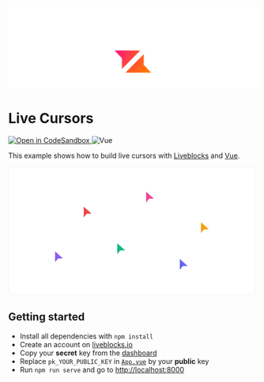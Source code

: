<p align="center">
  <a href="https://liveblocks.io">
    <img src="https://raw.githubusercontent.com/liveblocks/liveblocks/main/.github/assets/header.svg" alt="Liveblocks" />
  </a>
</p>

# Live Cursors

<p>
  <a href="https://codesandbox.io/s/github/liveblocks/liveblocks/tree/main/examples/vuejs-live-cursors">
    <img src="https://img.shields.io/badge/open%20in%20codesandbox-message?style=flat&logo=codesandbox&color=333&logoColor=fff" alt="Open in CodeSandbox" />
  </a>
  <img src="https://img.shields.io/badge/vue.js-message?style=flat&logo=vue.js&color=3b7&logoColor=fff" alt="Vue" />
</p>

This example shows how to build live cursors with [Liveblocks](https://liveblocks.io) and [Vue](https://vuejs.org/).

<img src="https://raw.githubusercontent.com/liveblocks/liveblocks/main/.github/assets/examples/live-cursors.png" width="500" alt="Live Cursors" />

## Getting started

- Install all dependencies with `npm install`
- Create an account on [liveblocks.io](https://liveblocks.io/dashboard)
- Copy your **secret** key from the [dashboard](https://liveblocks.io/dashboard/apikeys)
- Replace `pk_YOUR_PUBLIC_KEY` in [`App.vue`](./examples/vuejs-live-cursors/src/App.vue) by your **public** key
- Run `npm run serve` and go to [http://localhost:8000](http://localhost:8000)
